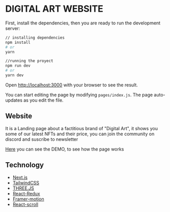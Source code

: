 # DIGITAL ART WEBSITE

First, install the dependencies, then you are ready to run the development server:

```bash
// installing dependencies
npm install
# or
yarn

//running the proyect
npm run dev
# or
yarn dev
```

Open [http://localhost:3000](http://localhost:3000) with your browser to see the result.

You can start editing the page by modifying `pages/index.js`. The page auto-updates as you edit the file.

## Website

It is a Landing page about a factitious brand of "Digital Art", it shows you some of our latest NFTs and their price, you can join the community on discord and suscribe to newsletter

[Here](https://www.loom.com/share/52b52e8461a34a5f9a47b803da1c9202) you can see the DEMO, to see how the page works

## Technology

- [Next.js](https://nextjs.org/)
- [TailwindCSS](https://tailwindcss.com/)
- [THREE.JS](https://threejs.org/)
- [React-Redux](https://redux-toolkit.js.org/)
- [Framer-motion](https://www.framer.com/docs/)
- [React-scroll](https://www.npmjs.com/package/react-scroll)
